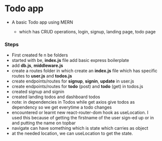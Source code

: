 # Todo app
- A basic Todo app using MERN

    - which has CRUD operations, login, signup, landing page, todo page

### Steps

- First created fe n be folders
- started with be, **index.js** file add basic express boilerplate
- add **db.js**, **middleware.js**
- create a routes folder in which create an **index.js** file which has specific routes to **user.js** and **todos.js**
- create endpoints/routes for **signup**, **signin**, **update** in user.js
- create endpoints/routes for **todo** (post) and
**todo** (get) in todos.js
- created signup and signin
- created landing todos and dashboard todos
- note: in dependencies in Todos while get axios give todos as dependency so we get everytime a todo changes
- encountered or learnt new react-router-dom hook as useLocation. I used this because of getting the firstname of the user sign-ed up or in and putting the name on topbar
- navigate can have something which is state which carries as object
- at the needed location, we can useLocation to get the state.
